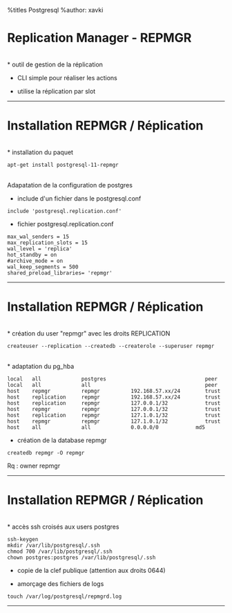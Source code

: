 %titles Postgresql
%author: xavki


# Replication Manager - REPMGR


<br>
* outil de gestion de la réplication

* CLI simple pour réaliser les actions

* utilise la réplication par slot



-------------------------------------------------------------------

# Installation  REPMGR / Réplication

<br>
* installation du paquet

```
apt-get install postgresql-11-repmgr
```

<br>
Adapatation de la configuration de postgres

* include d'un fichier dans le postgresql.conf

```
include 'postgresql.replication.conf'
```

* fichier postgresql.replication.conf

```
max_wal_senders = 15
max_replication_slots = 15
wal_level = 'replica'
hot_standby = on
#archive_mode = on
wal_keep_segments = 500
shared_preload_libraries= 'repmgr'
```

-------------------------------------------------------------------

# Installation  REPMGR / Réplication


<br>
* création du user "repmgr" avec les droits REPLICATION

```
createuser --replication --createdb --createrole --superuser repmgr
```

<br>
* adaptation du pg_hba

```
local   all             postgres                                peer
local   all             all                                     peer
host    repmgr          repmgr          192.168.57.xx/24        trust
host    replication     repmgr          192.168.57.xx/24        trust
host    replication     repmgr          127.0.0.1/32            trust
host    repmgr          repmgr          127.0.0.1/32            trust
host    replication     repmgr          127.1.0.1/32            trust
host    repmgr          repmgr          127.1.0.1/32            trust
host    all             all             0.0.0.0/0            md5

```

* création de la database repmgr

```
createdb repmgr -O repmgr
```

Rq : owner repmgr


--------------------------------------------------------------------


# Installation  REPMGR / Réplication


<br>
* accès ssh croisés aux users postgres

```
ssh-keygen
mkdir /var/lib/postgresql/.ssh
chmod 700 /var/lib/postgresql/.ssh
chown postgres:postgres /var/lib/postgresql/.ssh
```

* copie de la clef publique (attention aux droits 0644)

* amorçage des fichiers de logs

```
touch /var/log/postgresql/repmgrd.log
```


--------------------------------------------------------------------
